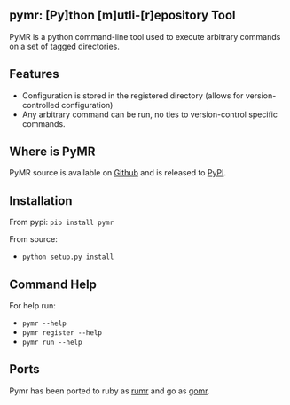 pymr: [Py]thon [m]utli-[r]epository Tool
-----

PyMR is a python command-line tool used to execute arbitrary commands on a set of tagged directories.

## Features

* Configuration is stored in the registered directory (allows for version-controlled configuration)
* Any arbitrary command can be run, no ties to version-control specific commands.

## Where is PyMR

PyMR source is available on [Github](https://github.com/kpurdon/pymr) and is released to [PyPI](https://pypi.python.org/pypi/pymr).

## Installation

From pypi: `pip install pymr`

From source:
* `python setup.py install`

## Command Help

For help run:
* `pymr --help`
* `pymr register --help`
* `pymr run --help`

## Ports

Pymr has been ported to ruby as [rumr](https://github.com/kpurdon/rumr) and go as [gomr](https://github.com/kpurdon/gomr).
